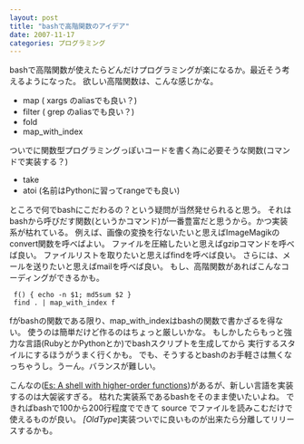 ```yaml
---
layout: post
title: "bashで高階関数のアイデア"
date: 2007-11-17
categories: プログラミング
---
```

bashで高階関数が使えたらどんだけプログラミングが楽になるか。最近そう考えるようになった。
欲しい高階関数は、こんな感じかな。

- map    ( xargs のaliasでも良い？)
- filter ( grep のaliasでも良い？)
- fold
- map_with_index

ついでに関数型プログラミングっぽいコードを書く為に必要そうな関数(コマンドで実装する？)
- take
- atoi (名前はPythonに習ってrangeでも良い)

ところで何でbashにこだわるの？という疑問が当然発せられると思う。
それはbashから呼びだす関数(というかコマンド)が一番豊富だと思うから。かつ実装系が枯れている。
例えば、画像の変換を行ないたいと思えばImageMagikのconvert関数を呼べばよい。
ファイルを圧縮したいと思えばgzipコマンドを呼べば良い。
ファイルリストを取りたいと思えばfindを呼べば良い。
さらには、メールを送りたいと思えばmailを呼べば良い。
もし、高階関数があればこんなコーディングができるかも。
```
 f() { echo -n $1; md5sum $2 }
 find . | map_with_index f
```
fがbashの関数である限り、map_with_indexはbashの関数で書かざるを得ない。
使うのは簡単だけど作るのはちょっと厳しいかな。
もしかしたらもっと強力な言語(RubyとかPythonとか)でbashスクリプトを生成してから
実行するスタイルにするほうがうまく行くかも。
でも、そうするとbashのお手軽さは無くなっちゃうし。うーん。バランスが難しい。

こんなの([Es: A shell with higher-order functions](http://www.webcom.com/~haahr/es/es-usenix-winter93.html))があるが、新しい言語を実装するのは大袈裟すぎる。
枯れた実装系であるbashをそのまま使いたいよね。
できればbashで100から200行程度でできて source でファイルを読みこむだけで使えるものが良い。
*[OldType*]実装ついでに良いものが出来たら分離してリリースするかも。
